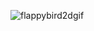 ![flappybird2dgif](https://github.com/user-attachments/assets/6c6a802b-c969-48a0-9614-52f96ed14449)
